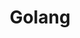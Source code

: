 ---
title: Golang 
summary: Golang tutorials.
# cover:
#     image:  images/series/programming/xiaoming.jpeg
hidemeta: true
---